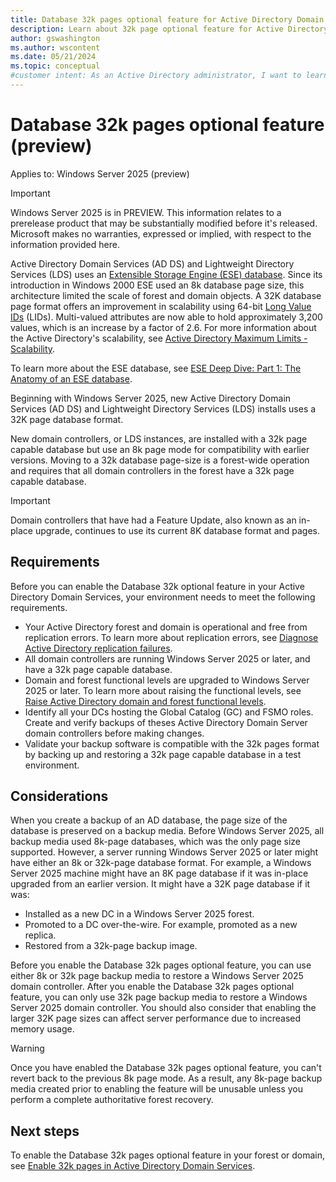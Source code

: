 ```yaml
---
title: Database 32k pages optional feature for Active Directory Domain Services on Windows Server
description: Learn about 32k page optional feature for Active Directory Domain Services and Active Directory Lightweight Domain Services on Windows Server.
author: gswashington
ms.author: wscontent
ms.date: 05/21/2024
ms.topic: conceptual
#customer intent: As an Active Directory administrator, I want to learn about the 32k pages feature in Active Directory Domain Services, so that I can improve scalability.
---
```


# Database 32k pages optional feature (preview)

Applies to: Windows Server 2025 (preview)

> [!IMPORTANT]
> Windows Server 2025 is in PREVIEW. This information relates to a prerelease product that may be substantially modified before it's released. Microsoft makes no warranties, expressed or implied, with respect to the information provided here.

Active Directory Domain Services (AD DS) and Lightweight Directory Services (LDS) uses an [Extensible Storage Engine (ESE) database](/windows/win32/extensible-storage-engine/extensible-storage-engine-files). Since its introduction in Windows 2000 ESE used an 8k database page size, this architecture limited the scale of forest and domain objects. A 32K database page format offers an improvement in scalability using 64-bit [Long Value IDs](/windows/win32/extensible-storage-engine/long-value-columns) (LIDs). Multi-valued attributes are now able to hold approximately 3,200 values, which is an increase by a factor of 2.6. For more information about the Active Directory's scalability, see [Active Directory Maximum Limits - Scalability](/previous-versions/windows/it-pro/windows-server-2003/cc756101%28v=ws.10%29).

To learn more about the ESE database, see [ESE Deep Dive: Part 1: The Anatomy of an ESE database](https://techcommunity.microsoft.com/t5/ask-the-directory-services-team/ese-deep-dive-part-1-the-anatomy-of-an-ese-database/ba-p/400496).

Beginning with Windows Server 2025, new Active Directory Domain Services (AD DS) and Lightweight Directory Services (LDS) installs uses a 32K page database format.

New domain controllers, or LDS instances, are installed with a 32k page capable database but use an 8k page mode for compatibility with earlier versions. Moving to a 32k database page-size is a forest-wide operation and requires that all domain controllers in the forest have a 32k page capable database.

> [!IMPORTANT]
> Domain controllers that have had a Feature Update, also known as an in-place upgrade, continues to use its current 8K database format and pages.

## Requirements

Before you can enable the Database 32k optional feature in your Active Directory Domain Services, your environment needs to meet the following requirements.

- Your Active Directory forest and domain is operational and free from replication errors. To learn more about replication errors, see [Diagnose Active Directory replication failures](/troubleshoot/windows-server/active-directory/diagnose-replication-failures).
- All domain controllers are running Windows Server 2025 or later, and have a 32k page capable database.
- Domain and forest functional levels are upgraded to Windows Server 2025 or later. To learn more about raising the functional levels, see [Raise Active Directory domain and forest functional levels](/troubleshoot/windows-server/active-directory/raise-active-directory-domain-forest-functional-levels).
- Identify all your DCs hosting the Global Catalog (GC) and FSMO roles. Create and verify backups of theses Active Directory Domain Server domain controllers before making changes.
- Validate your backup software is compatible with the 32k pages format by backing up and restoring a 32k page capable database in a test environment.

## Considerations

When you create a backup of an AD database, the page size of the database is preserved on a backup media. Before Windows Server 2025, all backup media used 8k-page databases, which was the only page size supported. However, a server running Windows Server 2025 or later might have either an 8k or 32k-page database format. For example, a Windows Server 2025 machine might have an 8K page database if it was in-place upgraded from an earlier version. It might have a 32K page database if it was:

- Installed as a new DC in a Windows Server 2025 forest.
- Promoted to a DC over-the-wire. For example, promoted as a new replica.
- Restored from a 32k-page backup image.

Before you enable the Database 32k pages optional feature, you can use either 8k or 32k page backup media to restore a Windows Server 2025 domain controller. After you enable the Database 32k pages optional feature, you can only use 32k page backup media to restore a Windows Server 2025 domain controller. You should also consider that enabling the larger 32K page sizes can affect server performance due to increased memory usage.

> [!WARNING]
> Once you have enabled the Database 32k pages optional feature, you can't revert back to the previous 8k page mode. As a result, any 8k-page backup media created prior to enabling the feature will be unusable unless you perform a complete authoritative forest recovery.

## Next steps

To enable the Database 32k pages optional feature in your forest or domain, see [Enable 32k pages in Active Directory Domain Services](enable-32K-pages-optional-feature.md).
